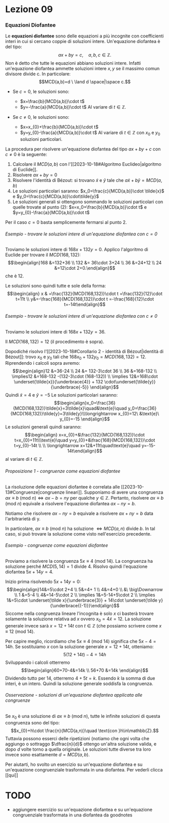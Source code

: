 # Lezione 09
### Equazioni Diofantee
Le **equazioni diofantee** sono delle equazioni a più incognite con coefficienti interi in cui si cercano coppie di soluzioni intere. Un'equazione diofantea è del tipo: $$ax+by=c,\quad a,b,c\in\mathbb{Z}.$$Non è detto che tutte le equazioni abbiano soluzioni intere. Infatti un'equazione diofantea ammette soluzioni intere $x,y$ se il massimo comun divisore divide c. In particolare: $$MCD(a,b)=d \ \land d \space|\space c.$$
- Se $c=0,$ le soluzioni sono:
	- $x=\frac{b}{MCD(a,b)}\cdot t$
	- $y=-\frac{a}{MCD(a,b)}\cdot t$
	Al variare di $t\in \mathbb{Z}.$

- Se $c\ne0,$ le soluzioni sono:
	- $x=x_{0}+\frac{b}{MCD(a,b)}\cdot t$
	- $y=y_{0}-\frac{a}{MCD(a,b)}\cdot t$
	Al variare di $t\in \mathbb{Z}$ con $x_0$ e $y_0$ soluzioni particolari.

La procedura per risolvere un'equazione diofantea del tipo $ax+by+c$ con $c\ne 0$ è la seguente:
1) Calcolare il $MCD(a,b)$ con l'[[2023-10-18#Algoritmo Euclideo|algoritmo di Euclide]]. 
2) Risolvere $ax+by=0$ 
3) Risolvere l'identità di Bézout: si trovano $\tilde{x}$ e $\tilde{y}$ tale che $a\tilde{x}+b\tilde{y}=MCD(a,b)$
4) Le soluzioni particolari saranno: $x_0=\frac{c}{MCD(a,b)}\cdot \tilde{x}$ e $y_0=\frac{c}{MCD(a,b)}\cdot\tilde{y}$
5) Le soluzioni generali si ottengono sommando le soluzioni particolari con quelle trovate al punto (2): $x=x_0+\frac{b}{MCD(a,b)}\cdot t$ e $y=y_{0}-\frac{a}{MCD(a,b)}\cdot t$

Per il caso $c=0$ basta semplicemente fermarsi al punto 2.
###### Esempio - trovare le soluzioni intere di un'equazione diofantea con $c=0$
Troviamo le soluzioni intere di $168x+132y=0.$ 
Applico l'algoritmo di Euclide per trovare il $MCD(168,132):$$$\begin{align}168 &=132+36 \\ 132 &= 36\cdot 3+24 \\ 36 &=24+12 \\ 24 &=12\cdot 2+0.\end{align}$$che è $12.$ 

Le soluzioni sono quindi tutte e sole della forma:$$\begin{align} x & =\frac{132}{MCD(168,132)}\cdot t =\frac{132}{12}\cdot t=11t \\ y&=-\frac{168}{MCD(168,132)}\cdot t =-\frac{168}{12}\cdot t=-14t\end{align}$$
###### Esempio - trovare le soluzioni intere di un'equazione diofantea con $c\ne0$
Troviamo le soluzioni intere di $168x+132y=36.$

Il $MCD(168,132)=12$ (il procedimento è sopra).

Dopodiché risolvo l'[[2023-10-18#Corollario 2 - identità di Bézout|identità di Bézout]]: trovo $x_0$ e $y_0$ tali che $168x_0+132y_0=MCD(168,132)=12.$
Riprendendo i calcoli sopra avremo: $$\begin{align}12 &=36-24 \\ 24 &= 132-3\cdot 36 \\ 36 &=168-132 \\ \implies12 &=168-132 -(132-3\cdot (168-132)) \\ \implies 12&=168\cdot \underset{\tilde{x}}{\underbrace{4}} + 132 \cdot\underset{\tilde{y}}{\underbrace{-5}} \end{align}$$Quindi $\tilde{x}=4$ e $\tilde{y}=-5$
Le soluzioni particolari saranno:$$\begin{align}x_0=\frac{36}{MCD(168,132)}\tilde{x}=3\tilde{x}\quad&\text{e}\quad y_0=\frac{36}{MCD(168,132)}\tilde{y}=3\tilde{y}\\\longrightarrow x_{0}=12\ &\text{e}\ y_{0}=-15 \end{align}$$Le soluzioni generali quindi saranno:$$\begin{align} x=x_{0}+&\frac{132}{MCD(168,132)}\cdot t=x_{0}+11t\\\text{e}\quad y=y_{0}+&\frac{168}{MCD(168,132)}\cdot t=y_{0}-14t \\ \\ \longrightarrow x=12&+11t\quad\text{e}\quad y=-15-14t\end{align}$$al variare di $t\in\mathbb{Z}.$
###### Proposizione 1 - congruenze come equazioni diofantee
La risoluzione delle equazioni diofantee è correlata alle [[2023-10-13#Congruenze|congruenze lineari]]. Supponiamo di avere una congruenza $ax\equiv b \text{ (mod }n)\iff ax-b=ny$ per qualche $y \in \mathbb{Z}.$ Pertanto, risolvere $ax\equiv b\text{ (mod }n)$ equivale a risolvere l'equazione diofantea $ax-ny=b.$ 

Notiamo che risolvere $ax-ny=b$ equivale a risolvere $ax+ny=b$ data l'arbitrarietà di y.

In particolare, $ax\equiv b\text{ (mod }n)$ ha soluzione $\iff MCD(a,n)$ divide $b$. In tal caso, si può trovare la soluzione come visto nell'esercizio precedente.
###### Esempio - congruenze come equazioni diofantee
Proviamo a risolvere la congruenza $5x\equiv 4\text{ (mod }14).$ La congruenza ha soluzione perché $MCD(5,14)=1$ divide $4.$ Risolvo quindi l'equazione diofantea $5x+14y=4.$

Inizio prima risolvendo $5x+14y=0:$$$\begin{align}14&=5\cdot 2+4 \\ 5&=4+ 1 \\ 4&=4+0 \\ &\ \big\Downarrow \\ 1 &=5-4 \\ 4&=14-5\cdot 2 \\ \implies 1&=5-14+5\cdot 2 \\ \implies 1&=5\cdot \underset{\tilde x}{\underbrace{3}} + 14\cdot \underset{\tilde y}{\underbrace{(-1)}}\end{align}$$Siccome nella congruenza lineare l'incognita è solo $x$ ci basterà trovare solamente la soluzione relativa ad $x$ ovvero $x_{0}=4\tilde x=12.$ La soluzione generale invece sarà $x=12+14t$ con $t\in \mathbb{Z}$ (che possiamo scrivere come $x\equiv 12\text{ (mod }14)$. 

Per capire meglio, ricordiamo che $5x\equiv 4\text{ (mod }14)$ significa che $5x-4=14h.$ Se sostituiamo $x$ con la soluzione generale $x=12+14t,$ otteniamo:$$5(12+14t)-4=14h$$Sviluppando i calcoli otterremo$$\begin{align}60+70-4&=14k \\ 56+70 &=14k \end{align}$$Dividendo tutto per $14,$ otterremo $4+5t=k.$ Essendo $k$ la somma di due interi, è un intero. Quindi la soluzione generale soddisfa la congruenza.
###### Osservazione - soluzioni di un'equazione diofantea applicata alle congruenze
Se $x_{0}$ è una soluzione di $ax\equiv b\text{ (mod }n),$ tutte le infinite soluzioni di questa congruenza sono del tipo:$$x_{0}+h\cdot \frac{n}{MCD(a,n)}\quad \text{con }h\in\mathbb{Z}.$$Tuttavia possono esserci delle ripetizioni (notiamo che ogni volta che aggiungo o sottraggo $\dfrac{n}{d}$ ottengo un'altra soluzione valida, e dopo $d$ volte torno a quella originale. Le soluzioni tutte diverse tra loro invece sono esattamente $d=MCD(a,b).$

Per aiutarti, ho svolto un esercizio su un'equazione diofantea e su un'equazione congruenziale trasformata in una diofantea. Per vederli clicca [[qui]]
# TODO
- aggiungere esercizio su un'equazione diofantea e su un'equazione congruenziale trasformata in una diofantea da goodnotes